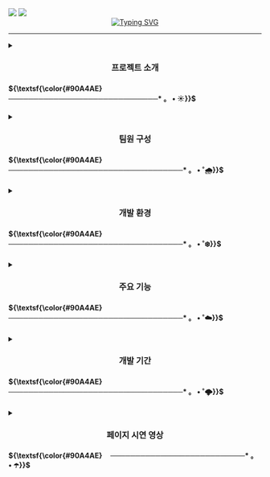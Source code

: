 <link rel="preconnect" href="https://fonts.googleapis.com">
<link rel="preconnect" href="https://fonts.gstatic.com" crossorigin>
<link href="https://fonts.googleapis.com/css2?family=Hahmlet:wght@100..900&display=swap" rel="stylesheet">
<img src="https://capsule-render.vercel.app/api?type=waving&color=0:134B70,100:508C9B&height=180&section=header&fontSize=50" />
<img src="https://capsule-render.vercel.app/api?type=venom&color=EEEEEE&font=Hahmlet&height=150&section=header&text=재난안전포털𝐍𝐎.𝟏&fontSize=40" />

    



<div align ="center">
<a href="https://git.io/typing-svg"><img src="https://readme-typing-svg.demolab.com?font=Franklin Gothic Medium&pause=1000&random=false&color=546E7A&width=435&lines=　 　 𝑨 𝑫𝒊𝒔𝒂𝒔𝒕𝒆𝒓 𝑭𝒐𝒓𝒆𝒄𝒂𝒔𝒕𝒊𝒏𝒈 𝑾𝒆𝒃𝒔𝒊𝒕𝒆" alt="Typing SVG" /></a>
</div>

***

<details>
<summary>
<h3 align="center"> 프로젝트 소개 <h4>${\textsf{\color{#90A4AE} ㅤ──────────────────────────────* 。 • ☀️}}$  </h4> </h3>
</summary>
<h4>• 프로젝트 주제   : 재난 예보 시스템</h4> <br>
<h4>• 조이름         : 재난탈출 넘버원</h4><br>
<h4>• 기간            : 2024.07.01 ~ 2024.08.26</h4><br>
<h4>• 프로젝트 배경     :<br><br> -- 최근 기후 변화와 자연재해 빈도가 증가하면서 재난 예보 시스템의 필요성이 대두되고 있어, <br>재난문자 서비스가 운영되고 있지만 재난상황의 구체적 위험도나, 재난에 대처하는 요령 및 대피소 정보는 따로 검색해야 아는 불편함이 있음을 확인 하였다.<br><br>
-- 재난 발생 시 신속하고 정확한 정보 제공은 인명 구조와 피해 최소화에 매우 중요하기 때문에 발생한 재난상황의 파악 및 대처를 위한 정보를 한번에 사용자의 위치및 재난에 맞춰 제공하는 서비스가 필요하다고 판단하였다.
</h4><br>
<h4>• 참고 사이트  : <a href="https://www.safekorea.go.kr/idsiSFK/neo/main/main.html">국민재난안전포털</a></h4> <br>
</details>   

 <details>
<summary>
<h3 align="center"> 팀원 구성 <h4>${\textsf{\color{#90A4AE}　　　───────────────────────────────────* 。 • ˚🌧️}}$  </h4></h3>
</summary>
<table>
  <tr>
    <th>ＮＡＭＥ</th>
    <th>ＥＭＡＩＬ</th>
  </tr>
  <tr>
    <td>이성연</td>
    <td>dltjddus88@gmail.com</td>
  </tr>
  <tr>
    <td>김승준</td>
    <td>tmdwns520@gmail.com</td>
  </tr>
  <tr>
    <td>최진서</td>
    <td>ddswlstj@naver.com</td>
  </tr>
  <tr>
    <td>황찬호</td>
    <td>ckdgh9497@gmail.com</td>
  </tr>
    <tr>
    <td>황혜원</td>
    <td>hhyew1215@naver.com</td>
  </tr>
</table>
 </details>



<details>
<summary>
<h3 align="center"> 개발 환경 <h4>${\textsf{\color{#90A4AE}　───────────────────────────────────* 。 • ˚❄️}}$  </h4> </h3>
</summary>

<div align= "center">
    <h2 style="border-bottom: 1px solid #d8dee4; color: #282d33;"> Tech Stacks </h2> <br> 
    <div style="margin: 0 auto; text-align: center;" align= "center">
          <img src="https://img.shields.io/badge/HTML5-E34F26?style=flat-square&logo=HTML5&logoColor=white">
          <img src="https://img.shields.io/badge/CSS3-1572B6?style=flat-square&logo=CSS3&logoColor=white">
          <img src="https://img.shields.io/badge/Javascript-F7DF1E?style=flat-square&logo=Javascript&logoColor=white"> <img src="https://img.shields.io/badge/jQuery-0769AD?style=flat-square&logo=jQuery&logoColor=white">
          <br/> <img src="https://img.shields.io/badge/Oracle-F80000?style=flat-square&logo=Oracle&logoColor=white"> <img src="https://img.shields.io/badge/Java-007396?style=flat-square&logo=Java&logoColor=white">
          <img src="https://img.shields.io/badge/Spring-6DB33F?style=flat-square&logo=Spring&logoColor=white">
          <img src="https://img.shields.io/badge/Python-3776AB?style=flat-square&logo=Python&logoColor=white"><br>
          <img src="https://img.shields.io/badge/Github-181717?style=flat-square&logo=Github&logoColor=white">
          </div>
    </div>
    

</details>

<details>
<summary>
<h3 align="center"> 주요 기능 <h4>${\textsf{\color{#90A4AE}　───────────────────────────────────* 。 • ˚☁️}}$  </h4> </h3>
</summary>

<h3>${\textsf{\color{#5A72A0}• 사용자 맞춤 정보 제공}}$  </h3>
<strong>⸰ 맞춤형 재난 정보 알림 : </strong>${\textsf{\color{#1A2130} 사용자가 설정한 지역에 따라 맞춤형 재난 정보 알림 기능 제공.}}$<br>
<strong>⸰ 실시간 재난 현황 파악 : </strong> ${\textsf{\color{#1A2130}사용자가 설정한 지역에 대한 실시간 문자를 기반으로 위험도 파악 기능 제공.}}$<br>
<strong>⸰ 재난 그래프 : </strong> ${\textsf{\color{#1A2130}사용자가 설정한 지역에 대한 지역 통계 그래프 제공.}}$<br>

<h3>${\textsf{\color{#5A72A0}• 재난 발생 시 대처 요령}}$  </h3>
<strong>⸰ 재난별 대응 지침 : </strong>${\textsf{\color{#1A2130} 기상특보가 발효되었을 때 각 재난 유형별로 구체적인 대처 요령을 제공.}}$<br>

<h3>${\textsf{\color{#5A72A0}• 가까운 대피소 정보 제공}}$  </h3>
<strong>⸰ 위치 안내 : </strong> ${\textsf{\color{#1A2130} 재난이 발생한 위치를 기반으로 가까운 대피소의 위치를 제공.}}$<br>

<h3>${\textsf{\color{#5A72A0}• 커뮤니티 기능}}$  </h3>
<strong>⸰ 정보 공유 및 제보 : </strong> ${\textsf{\color{#1A2130} 사용자가 재난 정보를 공유하고, 재난 상황을 제보할 수 있는 기능 제공.}}$<br>
<strong>⸰ 경험담 공유 : </strong> ${\textsf{\color{#1A2130}재난 상황에서의 경험담을 공유하여 다른 사용자에게 유용한 정보를 제공.}}$<br>

<h3>${\textsf{\color{#5A72A0}• 재난 종류에 따른 그래프 제공}}$  </h3>
<strong>⸰ 재난 발생 건수 그래프 : </strong> ${\textsf{\color{#1A2130}다양한 재난 유형별로 발생 건수를 시각화하여 제공.}}$<br>
<strong>⸰ 전국 통계 그래프 : </strong> ${\textsf{\color{#1A2130}전국 재난 문자를 통계로 그래프를 시각화,  색을 입혀 한눈에 파악 가능한 지도 제공.  }}$<br>

<h3>${\textsf{\color{#5A72A0}• 재난 관련 뉴스 제공}}$  </h3>
<strong>⸰ 분류별 뉴스 제공 : </strong> ${\textsf{\color{#1A2130}재난에 관련된 최신 뉴스를 재난 유형별로 분류하여 제공. }}$<br>

<h3>${\textsf{\color{#5A72A0}• 재난 훈련 영상 제공}}$  </h3>
<strong>⸰ 재난 훈련 영상 : </strong> ${\textsf{\color{#1A2130}행정 안전부 유튜브 채널과 연동하여 재난 훈련 영상을 제공. 사용자가 재난 대비와 대응 방법을 학습할 수 있도록 지원.}}$<br>

</details>   

<details>
<summary>
<h3 align="center"> 개발 기간 <h4>${\textsf{\color{#90A4AE}　───────────────────────────────────* 。 • ˚🌩️}}$  </h4> </h3>
</summary>
<table>
  <tr>
       <th></th>
      <th>기획</th>
      <th>설계</th>
    <th>개발</th>
    <th>테스트</th>
  </tr>
  <tr>
    <td>기간</td>
    <td>07월 01일 ~ 07월 17일</td>
      <td>07월 18일 ~ 07월 31일</td>
      <td>08월 01일 ~ 08월 20일</td>
      <td>08월 21일 ~ 08월 22일</td>
  </tr>
  <tr>
    <td>내용</td>
    <td>주제선정·wbs·기획서·요구사항정의서</td>
      <td>화면정의서·파일정의서·ERD</td>
       <td>DB구축·소스코딩·웹제작 </td>
       <td>단위테스트·최종테스트 </td>
  </tr>

</table>
</details>   



<details>
<summary>
<h3 align="center"> 페이지 시연 영상 <h4>${\textsf{\color{#90A4AE} ㅤ───────────────────────────* 。 • ☂️}}$  </h4> </h3>
</summary>
<h4>메인</h4>

<h5>비로그인시</h5>
<p align="center">
  <img src="https://github.com/user-attachments/assets/677fcf48-14ea-46e3-be69-18dcfe21f3ee">
</p>


<h5>로그인시</h5>
<p align="center">
  <img src="https://github.com/user-attachments/assets/fc992111-1e71-46b2-a5ea-c5126b7741f5">
</p>


<h4>게시판</h4>

<h5>비로그인시</h5>
<p align="center">
  <img src="https://github.com/user-attachments/assets/66a40a60-e155-4f23-8289-93ddb17bfe12">
</p>


<h5>로그인시</h5>
<p align="center">
  <img src="https://github.com/user-attachments/assets/f48ed795-9848-407c-ae77-ed4943a02d60">
</p>


<h4>훈련영상 및 행동요령</h4>
<p align="center">
  <img src="https://github.com/user-attachments/assets/5ed5a36b-7326-4acf-a9ff-de9169ab01bf">
</p>


<h4>안전뉴스</h4>
<p align="center">
  <img src="https://github.com/user-attachments/assets/3ea60626-b247-4905-926c-58367bbf9831">
</p>


<h4>재난문자</h4>
<p align="center">
  <img src="https://github.com/user-attachments/assets/f5966950-339b-40a6-abc2-a1e62b4b9071">
</p>


<h4>재난 그래프</h4>
<p align="center">
  <img src="https://github.com/user-attachments/assets/bcc3adaa-8885-40ab-a7da-e70039e5c2d5">
</p>


<h4>로그인/회원가입</h4>
<p align="center">
  <img src="https://github.com/user-attachments/assets/be9c2356-8ede-4a6c-b0b3-769398c1e603">
</p>


<h4>아이디/비번찾기</h4>
<p align="center">
  <img src="https://github.com/user-attachments/assets/882052ae-34c3-4c7c-b982-0e287cc778de">
</p>



 
<details>
<summary>
<h3 align="center"> 크롤링 서버 <h4>${\textsf{\color{#90A4AE}　───────────────────────────────────* 。 • ˚☁️}}$  </h4> </h3>
</summary>
<h4>• 링크 주소  : <a href="https://github.com/Lukelee88/pythonCrawling">파이썬 크롤링 서버</a></h4> <br>
</details>  
***

![Footer](https://capsule-render.vercel.app/api?type=waving&color=0:508C9B,100:134B70&height=200&section=footer)









